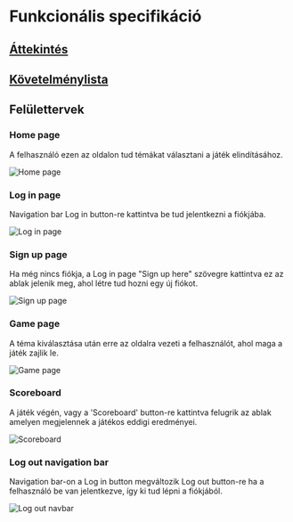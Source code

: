 # Funkcionális specifikáció
## [Áttekintés](./kovspec.md)

## [Követelménylista](./kovspec.md#Követelménylista)

## Felülettervek
### Home page
A felhasználó ezen az oldalon tud témákat választani a játék elindításához.

![Home page](../assets/felülettervek_abra/home_page.jpg)

### Log in page
Navigation bar Log in button-re kattintva be tud jelentkezni a fiókjába.

![Log in page](../assets/felülettervek_abra/login_page.jpg)

### Sign up page
Ha még nincs fiókja, a Log in page "Sign up here" szövegre kattintva ez az ablak jelenik meg, ahol létre tud hozni egy új fiókot.

![Sign up page](../assets/felülettervek_abra/signup_page.jpg)

### Game page
A téma kiválasztása után erre az oldalra vezeti a felhasználót, ahol maga a játék zajlik le.

![Game page](../assets/felülettervek_abra/game_page.jpg)

### Scoreboard
A játék végén, vagy a 'Scoreboard' button-re kattintva felugrik az ablak amelyen megjelennek a játékos eddigi eredményei.

![Scoreboard](../assets/felülettervek_abra/scoreboard.jpg)

### Log out navigation bar
Navigation bar-on a Log in button megváltozik Log out button-re ha a felhasználó be van jelentkezve, így ki tud lépni a fiókjából.

![Log out navbar](../assets/felülettervek_abra/logout_navbar.jpg)